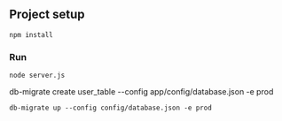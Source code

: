 
## Project setup
```
npm install
```

### Run
```
node server.js
```

db-migrate create user_table --config app/config/database.json -e prod
````````
db-migrate up --config config/database.json -e prod